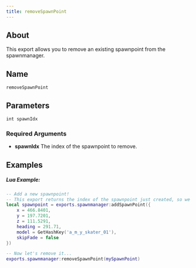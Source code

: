 ```yaml
---
title: removeSpawnPoint
---
```


## About
This export allows you to remove an existing spawnpoint from the spawnmanager.

## Name
```
removeSpawnPoint
```

## Parameters

```
int spawnIdx
```

### Required Arguments

- **spawnIdx** The index of the spawnpoint to remove.

Examples
--------

##### Lua Example:
```lua
-- Add a new spawnpoint!
-- This export returns the index of the spawnpoint just created, so we can assign it to a variable.
local spawnpoint = exports.spawnmanager:addSpawnPoint({
    x = 466.8401,
    y = 197.7201,
    z = 111.5291,
    heading = 291.71,
    model = GetHashKey('a_m_y_skater_01'),
    skipFade = false
})

-- Now let's remove it...
exports.spawnmanager:removeSpawnPoint(mySpawnPoint)
```
